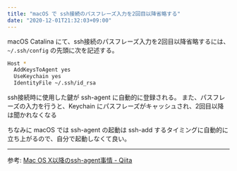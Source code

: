 ```yaml
---
title: "macOS で ssh接続のパスフレーズ入力を2回目以降省略する"
date: "2020-12-01T21:32:03+09:00"
---
```


macOS Catalina にて、ssh接続のパスフレーズ入力を2回目以降省略するには、 `~/.ssh/config` の先頭に次を記述する。

```sh
Host *
  AddKeysToAgent yes
  UseKeychain yes
  IdentityFile ~/.ssh/id_rsa
```

ssh接続時に使用した鍵が ssh-agent に自動的に登録される。
また、パスフレーズの入力を行うと、Keychain にパスフレーズがキャッシュされ、2回目以降は聞かれなくなる

ちなみに macOS では ssh-agent の起動は ssh-add するタイミングに自動的に立ち上がるので、自分で起動しなくて良い。

---

参考: [Mac OS X以降のssh-agent事情 - Qiita](https://qiita.com/yuki153/items/0ad5cb02faf3ecdcf903)

